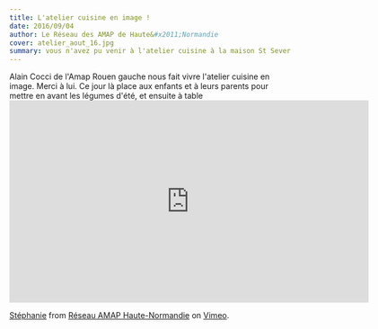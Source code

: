 ```yaml
---
title: L'atelier cuisine en image ! 
date: 2016/09/04
author: Le Réseau des AMAP de Haute&#x2011;Normandie
cover: atelier_aout_16.jpg
summary: vous n'avez pu venir à l'atelier cuisine à la maison St Sever l'été dernière, Alain était là !
---
```


Alain Cocci de l'Amap Rouen gauche nous fait vivre l'atelier cuisine en image. Merci à lui. Ce jour là place aux enfants et à leurs parents pour mettre en avant les légumes d'été, et ensuite à table <iframe src="https://player.vimeo.com/video/185457419" width="640" height="360" frameborder="0" webkitallowfullscreen mozallowfullscreen allowfullscreen></iframe>
<p><a href="https://vimeo.com/185457419">St&eacute;phanie</a> from <a href="https://vimeo.com/user45933380">R&eacute;seau AMAP Haute-Normandie</a> on <a href="https://vimeo.com">Vimeo</a>.</p>